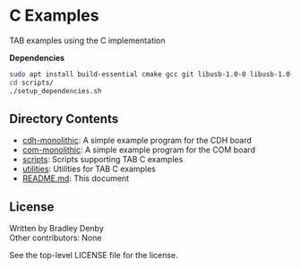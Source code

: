# C Examples

TAB examples using the C implementation

**Dependencies**

```bash
sudo apt install build-essential cmake gcc git libusb-1.0-0 libusb-1.0-0-dev
cd scripts/
./setup_dependencies.sh
```

## Directory Contents

* [cdh-monolithic](cdh-monolithic/README.md): A simple example program for the
  CDH board
* [com-monolithic](com-monolithic/README.md): A simple example program for the
  COM board
* [scripts](scripts/README.md): Scripts supporting TAB C examples
* [utilities](utilities/README.md): Utilities for TAB C examples
* [README.md](README.md): This document

## License

Written by Bradley Denby  
Other contributors: None

See the top-level LICENSE file for the license.
